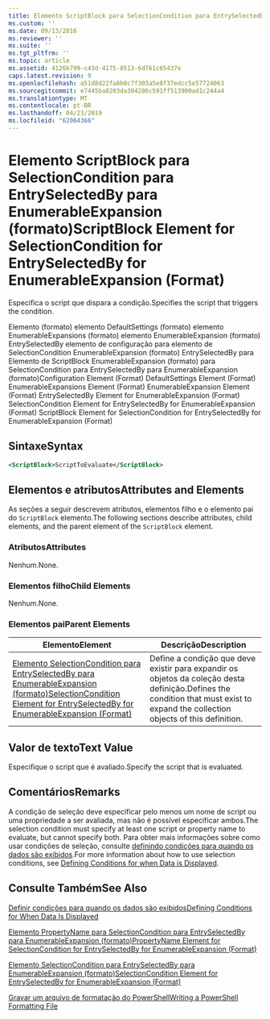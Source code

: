 ```yaml
---
title: Elemento ScriptBlock para SelectionCondition para EntrySelectedBy para EnumerableExpansion (formato) | Microsoft Docs
ms.custom: ''
ms.date: 09/13/2016
ms.reviewer: ''
ms.suite: ''
ms.tgt_pltfrm: ''
ms.topic: article
ms.assetid: 4126b799-c43d-4175-8513-6d761c65437e
caps.latest.revision: 9
ms.openlocfilehash: a51d8d22fa8b0c7f303a5e8f37edcc5e57724063
ms.sourcegitcommit: e7445ba8203da304286c591ff513900ad1c244a4
ms.translationtype: MT
ms.contentlocale: pt-BR
ms.lasthandoff: 04/23/2019
ms.locfileid: "62064366"
---
```

# <a name="scriptblock-element-for-selectioncondition-for-entryselectedby-for-enumerableexpansion-format"></a><span data-ttu-id="ad986-102">Elemento ScriptBlock para SelectionCondition para EntrySelectedBy para EnumerableExpansion (formato)</span><span class="sxs-lookup"><span data-stu-id="ad986-102">ScriptBlock Element for SelectionCondition for EntrySelectedBy for EnumerableExpansion (Format)</span></span>

<span data-ttu-id="ad986-103">Especifica o script que dispara a condição.</span><span class="sxs-lookup"><span data-stu-id="ad986-103">Specifies the script that triggers the condition.</span></span>

<span data-ttu-id="ad986-104">Elemento (formato) elemento DefaultSettings (formato) elemento EnumerableExpansions (formato) elemento EnumerableExpansion (formato) EntrySelectedBy elemento de configuração para elemento de SelectionCondition EnumerableExpansion (formato) EntrySelectedBy para Elemento de ScriptBlock EnumerableExpansion (formato) para SelectionCondition para EntrySelectedBy para EnumerableExpansion (formato)</span><span class="sxs-lookup"><span data-stu-id="ad986-104">Configuration Element (Format) DefaultSettings Element (Format) EnumerableExpansions Element (Format) EnumerableExpansion Element (Format) EntrySelectedBy Element for EnumerableExpansion (Format) SelectionCondition Element for EntrySelectedBy for EnumerableExpansion (Format) ScriptBlock Element for SelectionCondition for EntrySelectedBy for EnumerableExpansion (Format)</span></span>

## <a name="syntax"></a><span data-ttu-id="ad986-105">Sintaxe</span><span class="sxs-lookup"><span data-stu-id="ad986-105">Syntax</span></span>

```xml
<ScriptBlock>ScriptToEvaluate</ScriptBlock>
```

## <a name="attributes-and-elements"></a><span data-ttu-id="ad986-106">Elementos e atributos</span><span class="sxs-lookup"><span data-stu-id="ad986-106">Attributes and Elements</span></span>

<span data-ttu-id="ad986-107">As seções a seguir descrevem atributos, elementos filho e o elemento pai do `ScriptBlock` elemento.</span><span class="sxs-lookup"><span data-stu-id="ad986-107">The following sections describe attributes, child elements, and the parent element of the `ScriptBlock` element.</span></span>

### <a name="attributes"></a><span data-ttu-id="ad986-108">Atributos</span><span class="sxs-lookup"><span data-stu-id="ad986-108">Attributes</span></span>

<span data-ttu-id="ad986-109">Nenhum.</span><span class="sxs-lookup"><span data-stu-id="ad986-109">None.</span></span>

### <a name="child-elements"></a><span data-ttu-id="ad986-110">Elementos filho</span><span class="sxs-lookup"><span data-stu-id="ad986-110">Child Elements</span></span>

<span data-ttu-id="ad986-111">Nenhum.</span><span class="sxs-lookup"><span data-stu-id="ad986-111">None.</span></span>

### <a name="parent-elements"></a><span data-ttu-id="ad986-112">Elementos pai</span><span class="sxs-lookup"><span data-stu-id="ad986-112">Parent Elements</span></span>

|<span data-ttu-id="ad986-113">Elemento</span><span class="sxs-lookup"><span data-stu-id="ad986-113">Element</span></span>|<span data-ttu-id="ad986-114">Descrição</span><span class="sxs-lookup"><span data-stu-id="ad986-114">Description</span></span>|
|-------------|-----------------|
|[<span data-ttu-id="ad986-115">Elemento SelectionCondition para EntrySelectedBy para EnumerableExpansion (formato)</span><span class="sxs-lookup"><span data-stu-id="ad986-115">SelectionCondition Element for EntrySelectedBy for EnumerableExpansion (Format)</span></span>](./selectioncondition-element-for-entryselectedby-for-enumerableexpansion-format.md)|<span data-ttu-id="ad986-116">Define a condição que deve existir para expandir os objetos da coleção desta definição.</span><span class="sxs-lookup"><span data-stu-id="ad986-116">Defines the condition that must exist to expand the collection objects of this definition.</span></span>|

## <a name="text-value"></a><span data-ttu-id="ad986-117">Valor de texto</span><span class="sxs-lookup"><span data-stu-id="ad986-117">Text Value</span></span>

<span data-ttu-id="ad986-118">Especifique o script que é avaliado.</span><span class="sxs-lookup"><span data-stu-id="ad986-118">Specify the script that is evaluated.</span></span>

## <a name="remarks"></a><span data-ttu-id="ad986-119">Comentários</span><span class="sxs-lookup"><span data-stu-id="ad986-119">Remarks</span></span>

<span data-ttu-id="ad986-120">A condição de seleção deve especificar pelo menos um nome de script ou uma propriedade a ser avaliada, mas não é possível especificar ambos.</span><span class="sxs-lookup"><span data-stu-id="ad986-120">The selection condition must specify at least one script or property name to evaluate, but cannot specify both.</span></span> <span data-ttu-id="ad986-121">Para obter mais informações sobre como usar condições de seleção, consulte [definindo condições para quando os dados são exibidos](./defining-conditions-for-displaying-data.md).</span><span class="sxs-lookup"><span data-stu-id="ad986-121">For more information about how to use selection conditions, see [Defining Conditions for when Data is Displayed](./defining-conditions-for-displaying-data.md).</span></span>

## <a name="see-also"></a><span data-ttu-id="ad986-122">Consulte Também</span><span class="sxs-lookup"><span data-stu-id="ad986-122">See Also</span></span>

[<span data-ttu-id="ad986-123">Definir condições para quando os dados são exibidos</span><span class="sxs-lookup"><span data-stu-id="ad986-123">Defining Conditions for When Data Is Displayed</span></span>](./defining-conditions-for-displaying-data.md)

[<span data-ttu-id="ad986-124">Elemento PropertyName para SelectionCondition para EntrySelectedBy para EnumerableExpansion (formato)</span><span class="sxs-lookup"><span data-stu-id="ad986-124">PropertyName Element for SelectionCondition for EntrySelectedBy for EnumerableExpansion (Format)</span></span>](./propertyname-element-for-selectioncondition-for-entryselectedby-for-enumerableexpansion-format.md)

[<span data-ttu-id="ad986-125">Elemento SelectionCondition para EntrySelectedBy para EnumerableExpansion (formato)</span><span class="sxs-lookup"><span data-stu-id="ad986-125">SelectionCondition Element for EntrySelectedBy for EnumerableExpansion (Format)</span></span>](./selectioncondition-element-for-entryselectedby-for-enumerableexpansion-format.md)

[<span data-ttu-id="ad986-126">Gravar um arquivo de formatação do PowerShell</span><span class="sxs-lookup"><span data-stu-id="ad986-126">Writing a PowerShell Formatting File</span></span>](./writing-a-powershell-formatting-file.md)
